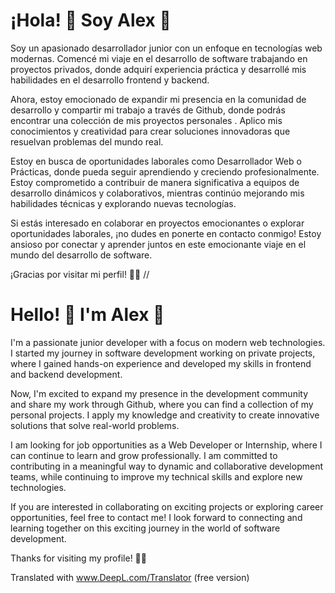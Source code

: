 # ¡Hola! 👋 Soy Alex 🚀

Soy un apasionado desarrollador junior con un enfoque en tecnologías web modernas. Comencé mi viaje en el desarrollo de software trabajando en proyectos privados, donde adquirí experiencia práctica y desarrollé mis habilidades en el desarrollo frontend y backend.

Ahora, estoy emocionado de expandir mi presencia en la comunidad de desarrollo y compartir mi trabajo a través de Github, donde podrás encontrar una colección de mis proyectos personales . Aplico mis conocimientos y creatividad para crear soluciones innovadoras que resuelvan problemas del mundo real.

Estoy en busca de oportunidades laborales como Desarrollador Web o Prácticas, donde pueda seguir aprendiendo y creciendo profesionalmente. Estoy comprometido a contribuir de manera significativa a equipos de desarrollo dinámicos y colaborativos, mientras continúo mejorando mis habilidades técnicas y explorando nuevas tecnologías.

Si estás interesado en colaborar en proyectos emocionantes o explorar oportunidades laborales, ¡no dudes en ponerte en contacto conmigo! Estoy ansioso por conectar y aprender juntos en este emocionante viaje en el mundo del desarrollo de software.

¡Gracias por visitar mi perfil! 👨‍💻
 //
 # Hello! 👋 I'm Alex 🚀

I'm a passionate junior developer with a focus on modern web technologies. I started my journey in software development working on private projects, where I gained hands-on experience and developed my skills in frontend and backend development.

Now, I'm excited to expand my presence in the development community and share my work through Github, where you can find a collection of my personal projects. I apply my knowledge and creativity to create innovative solutions that solve real-world problems.

I am looking for job opportunities as a Web Developer or Internship, where I can continue to learn and grow professionally. I am committed to contributing in a meaningful way to dynamic and collaborative development teams, while continuing to improve my technical skills and explore new technologies.

If you are interested in collaborating on exciting projects or exploring career opportunities, feel free to contact me! I look forward to connecting and learning together on this exciting journey in the world of software development.

Thanks for visiting my profile! 👨‍💻


Translated with www.DeepL.com/Translator (free version)
